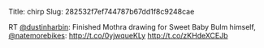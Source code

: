 Title: chirp
Slug: 282532f7ef744787b67dd1f8c9248cae

RT <a href="http://twitter.com/dustinharbin">@dustinharbin</a>: Finished Mothra drawing for Sweet Baby Bulm himself, <a href="http://twitter.com/natemorebikes">@natemorebikes</a>: <a href="http://t.co/0yjwqueKLy">http://t.co/0yjwqueKLy</a> <a href="http://t.co/zKHdeXCEJb">http://t.co/zKHdeXCEJb</a>
